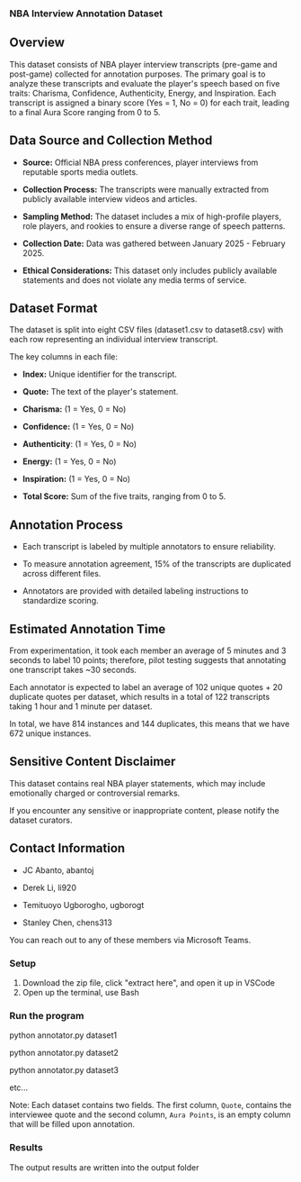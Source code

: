 ### NBA Interview Annotation Dataset

## Overview
This dataset consists of NBA player interview transcripts (pre-game and post-game) collected for annotation purposes. The primary goal is to analyze these transcripts and evaluate the player's speech based on five traits: Charisma, Confidence, Authenticity, Energy, and Inspiration. Each transcript is assigned a binary score (Yes = 1, No = 0) for each trait, leading to a final Aura Score ranging from 0 to 5.

## Data Source and Collection Method
- **Source:** Official NBA press conferences, player interviews from reputable sports media outlets.

- **Collection Process:** The transcripts were manually extracted from publicly available interview videos and articles.

- **Sampling Method:** The dataset includes a mix of high-profile players, role players, and rookies to ensure a diverse range of speech patterns.

- **Collection Date:** Data was gathered between January 2025 - February 2025.

- **Ethical Considerations:** This dataset only includes publicly available statements and does not violate any media terms of service.

## Dataset Format

The dataset is split into eight CSV files (dataset1.csv to dataset8.csv) with each row representing an individual interview transcript.

The key columns in each file:

- **Index:** Unique identifier for the transcript.

- **Quote:** The text of the player's statement.

- **Charisma:** (1 = Yes, 0 = No)

- **Confidence:** (1 = Yes, 0 = No)

- **Authenticity**: (1 = Yes, 0 = No)

- **Energy:** (1 = Yes, 0 = No)

- **Inspiration:** (1 = Yes, 0 = No)

- **Total Score:** Sum of the five traits, ranging from 0 to 5.

## Annotation Process

- Each transcript is labeled by multiple annotators to ensure reliability.

- To measure annotation agreement, 15% of the transcripts are duplicated across different files.

- Annotators are provided with detailed labeling instructions to standardize scoring.

## Estimated Annotation Time

From experimentation, it took each member an average of 5 minutes and 3 seconds to label 10 points; therefore, pilot testing suggests that annotating one transcript takes ~30 seconds.

Each annotator is expected to label an average of 102 unique quotes + 20 duplicate quotes per dataset, which results in a total of 122 transcripts taking 1 hour and 1 minute per dataset. 

In total, we have 814 instances and 144 duplicates, this means that we have 672 unique instances.

## Sensitive Content Disclaimer

This dataset contains real NBA player statements, which may include emotionally charged or controversial remarks.

If you encounter any sensitive or inappropriate content, please notify the dataset curators.

## Contact Information

- JC Abanto, abantoj

- Derek Li, li920

- Temituoyo Ugborogho, ugborogt

- Stanley Chen, chens313

You can reach out to any of these members via Microsoft Teams.

### Setup

1. Download the zip file, click "extract here", and open it up in VSCode
2. Open up the terminal, use Bash

### Run the program

python annotator.py dataset1

python annotator.py dataset2

python annotator.py dataset3

etc...

Note: Each dataset contains two fields. The first column, `Quote`, contains the interviewee quote and the second column, `Aura Points`, is an empty column that will be filled upon annotation.

### Results

The output results are written into the output folder
